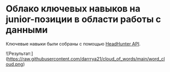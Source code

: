 # Облако ключевых навыков на junior-позиции в области работы с данными

Ключевые навыки были собраны с помощью [HeadHunter API](https://github.com/hhru/api).

![Результат:] 
(https://raw.githubusercontent.com/darrrya21/cloud_of_words/main/word_cloud.png)

